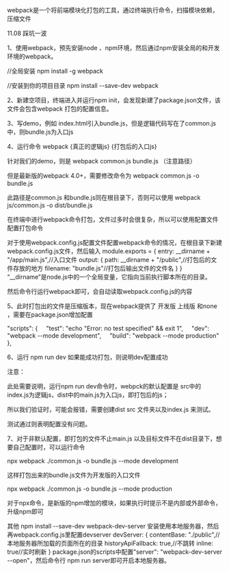 webpack是一个将前端模块化打包的工具，通过终端执行命令，扫描模块依赖，压缩文件

11.08 踩坑一波

1、使用webpack，预先安装node  、npm环境，然后通过npm安装全局的和开发环境的webpack。

//全局安装
npm install -g webpack

//安装到你的项目目录
npm install --save-dev webpack

2、新建空项目，终端进入并运行npm init，会发现新建了package.json文件，该文件会包含webpack 打包的配置信息。

3、写demo，例如 index.html引入bundle.js，但是逻辑代码写在了common.js中，则bundle.js为入口js

4、运行命令 webpack {真正的逻辑js} {打包后的入口js}

针对我们的demo，则是 webpack common.js bundle.js （注意路径）

 但是最新版的webpack 4.0+，需要修改命令为  webpack common.js -o bundle.js
 
 此路径是common.js 和bundle.js同在根目录下，否则可以使用 webpack js/common.js -o dist/bundle.js
 
 在终端中进行webpack命令打包，文件过多时会很复杂，所以可以使用配置文件配置打包命令
 
对于使用webpack.config.js配置文件配置webpack命令的情况，在根目录下新建webpack.config.js文件，然后输入
module.exports = {
  entry:  __dirname + "/app/main.js",//入口文件
  output: {
    path: __dirname + "/public",//打包后的文件存放的地方
    filename: "bundle.js"//打包后输出文件的文件名
  }
}
“__dirname”是node.js中的一个全局变量，它指向当前执行脚本所在的目录。

然后命令行运行webpack即可，会自动读取webpack.config.js的内容
 
5、此时打包出的文件是压缩版本，现在webpack提供了 开发版  上线版 和none ，需要在package.json增加配置

"scripts": {
    "test": "echo \"Error: no test specified\" && exit 1",
    "dev": "webpack --mode development",
    "build": "webpack --mode production"
  },
  
6、运行 npm run dev 如果能成功打包，则说明dev配置成功

注意：

此处需要说明，运行npm run dev命令时，webpck的默认配置是 src中的index.js为逻辑js，dist中的main.js为入口js，即打包后的js；

所以我们验证时，可能会报错，需要创建dist  src 文件夹以及index.js 来测试。

测试通过则表明配置没有问题。

7、对于非默认配置，即打包的文件不止main.js 以及目标文件不在dist目录下，想要自己配置时，可以运行命令

npx webpack ./common.js -o bundle.js --mode development

这样打包出来的bundle.js文件为开发版的入口文件

npx webpack ./common.js -o bundle.js --mode production 

对于npx命令，是新版的npm增加的模块，如果执行时提示不是内部或外部命令，升级npm即可



其他
npm install --save-dev webpack-dev-server  安装使用本地服务器，然后再webpack.config.js里配置devserver
devServer: {
    contentBase: "./public",//本地服务器所加载的页面所在的目录
    historyApiFallback: true,//不跳转
    inline: true//实时刷新
  } 
  package.json的scripts中配置"server": "webpack-dev-server --open"，然后命令行 npm run server即可开启本地服务器。








